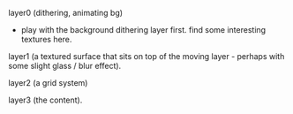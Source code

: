 
layer0 (dithering, animating bg)
- play with the background dithering layer first. find some interesting textures here.

layer1 (a textured surface that sits on top of the moving layer - perhaps with some slight glass / blur effect).

layer2 (a grid system)

layer3 (the content).